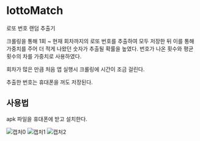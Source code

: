 # lottoMatch

로또 번호 랜덤 추출기

크롤링을 통해 1회 ~ 현재 회차까지의 로또 번호를 추출하여 모두 저장한 뒤 이를 통해 가중치를 주어 더 적게 나왔던 숫자가 추출될 확률을 높였다. 번호가 나온 횟수와 평균 횟수의 차를 가중치로 사용하였다.

회차가 많은 만큼 처음 앱 실행시 크롤링에 시간이 조금 걸린다.

추출한 번호는 휴대폰을 꺼도 저장된다.

## 사용법
apk 파일을 휴대폰에 받고 설치한다.


![캡처0](https://user-images.githubusercontent.com/39542757/187245831-8e24af28-62d4-4555-830b-3eb1e6c84b4a.PNG)
![캡처1](https://user-images.githubusercontent.com/39542757/187245838-eb67b427-83df-43ff-93be-6cdef62d9876.PNG)
![캡처2](https://user-images.githubusercontent.com/39542757/187245845-c313878f-bc2c-4b75-bd5c-3bf5f8355533.PNG)
